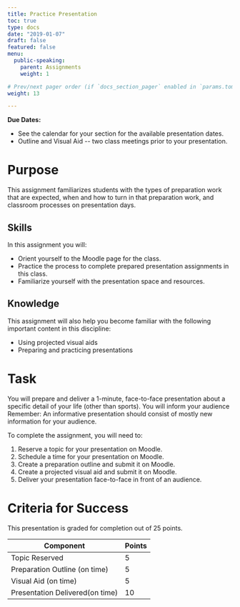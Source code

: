 ```yaml
---
title: Practice Presentation
toc: true
type: docs
date: "2019-01-07"
draft: false
featured: false
menu:
  public-speaking:
    parent: Assignments
    weight: 1

# Prev/next pager order (if `docs_section_pager` enabled in `params.toml`)
weight: 13

---
```


**Due Dates:**

  * See the calendar for your section for the available presentation dates.
  * Outline and Visual Aid -- two class meetings prior to your presentation.

Purpose
=======

This assignment familiarizes students with the types of preparation work that are expected, when and how to turn in that preparation work, and classroom processes on presentation days.

Skills
------

In this assignment you will:

* Orient yourself to the Moodle page for the class.
* Practice the process to complete prepared presentation assignments in this class.
* Familiarize yourself with the presentation space and resources.

Knowledge
---------

This assignment will also help you become familiar with the following important content in this discipline:

* Using projected visual aids
* Preparing and practicing presentations

Task
====

You will prepare and deliver a 1-minute, face-to-face presentation about a specific detail of your life (other than sports).
You will inform your audience 
Remember: An informative presentation should consist of mostly new information for your audience.

To complete the assignment, you will need to:

1. Reserve a topic for your presentation on Moodle.
2. Schedule a time for your presentation on Moodle.
3. Create a preparation outline and submit it on Moodle.
4. Create a projected visual aid and submit it on Moodle.
5. Deliver your presentation face-to-face in front of an audience.

<!--
Examples
--------

Here is an example debate.[^student-permission]

{{< youtube 9oiPG1VIzR4 >}}
-->

Criteria for Success
====================

This presentation is graded for completion out of 25 points.

Component                       | Points
--------------------------------|-------
Topic Reserved                  | 5
Preparation Outline (on time)   | 5
Visual Aid (on time)            | 5
Presentation Delivered(on time) | 10

<!--
Acknowledgments
===============
-->
<!--
[^student-permission]: Many thanks to the students who have given me permission to use examples based on their work. Student consent forms are on file.
-->

<!-- Links -->

<!-- Previous Versions:

   v#   | Date       | Modifications
  ------|------------|:--------------
  v0.00 | 2020-01-07 | Initial version

-->
